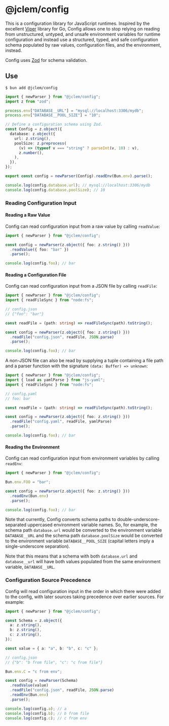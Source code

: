 # @jclem/config

This is a configuration library for JavaScript runtimes. Inspired by the
excellent [Viper](https://github.com/spf13/viper) library for Go, Config allows
one to stop relying on reading from unstructured, untyped, and unsafe
environment variables for runtime configuration and instead use a structured,
typed, and safe configuration schema populated by raw values, configuration
files, and the environment, instead.

Config uses [Zod](https://zod.dev) for schema validation.

## Use

```shell
$ bun add @jclem/config
```

```typescript
import { newParser } from "@jclem/config";
import z from "zod";

process.env["DATABASE__URL"] = "mysql://localhost:3306/mydb";
process.env["DATABASE__POOL_SIZE"] = "10";

// Define a configuration schema using Zod.
const Config = z.object({
  database: z.object({
    url: z.string(),
    poolSize: z.preprocess(
      (v) => (typeof v === "string" ? parseInt(v, 10) : v),
      z.number(),
    ),
  }),
});

export const config = newParser(Config).readEnv(Bun.env).parse();

console.log(config.database.url); // mysql://localhost:3306/mydb
console.log(config.database.poolSize); // 10
```

### Reading Configuration Input

#### Reading a Raw Value

Config can read configuration input from a raw value by calling `readValue`:

```typescript
import { newParser } from "@jclem/config";

const config = newParser(z.object({ foo: z.string() }))
  .readValue({ foo: "bar" })
  .parse();

console.log(config.foo); // bar
```

#### Reading a Configuration File

Config can read configuration input from a JSON file by calling `readFile`:

```typescript
import { newParser } from "@jclem/config";
import { readFileSync } from "node:fs";

// config.json
// {"foo": "bar"}

const readFile = (path: string) => readFileSync(path).toString();

const config = newParser(z.object({ foo: z.string() }))
  .readFile("config.json", readFile, JSON.parse)
  .parse();

console.log(config.foo); // bar
```

A non-JSON file can also be read by supplying a tuple containing a file path and
a parser function with the signature `(data: Buffer) => unknown`:

```typescript
import { newParser } from "@jclem/config";
import { load as yamlParse } from "js-yaml";
import { readFileSync } from "node:fs";

// config.yaml
// foo: bar

const readFile = (path: string) => readFileSync(path).toString();

const config = newParser(z.object({ foo: z.string() }))
  .readFile("config.yaml", readFile, yamlParse)
  .parse();

console.log(config.foo); // bar
```

#### Reading the Environment

Config can read configuration input from environment variables by calling
`readEnv`:

```typescript
import { newParser } from "@jclem/config";

Bun.env.FOO = "bar";

const config = newParser(z.object({ foo: z.string() }))
  .readEnv(Bun.env)
  .parse();

console.log(config.foo); // bar
```

Note that currently, Config converts schema paths to double-underscore-separated
uppercased environment variable names. So, for example, the schema path
`database.url` would be converted to the environment variable `DATABASE__URL`
and the schema path `database.poolSize` would be converted to the environment
variable `DATABASE__POOL_SIZE` (capital letters imply a single-underscore
separation).

Note that this means that a schema with both `database.url` and `database__url`
will have both values populated from the same environment variable,
`DATABASE__URL`.

### Configuration Source Precedence

Config will read configuration input in the order in which there were added to
the config, with later sources taking precedence over earlier sources. For
example:

```typescript
import { newParser } from "@jclem/config";

const Schema = z.object({
  a: z.string(),
  b: z.string(),
  c: z.string(),
});

const value = { a: "a", b: "b", c: "c" };

// config.json
// {"b": "b from file", "c": "c from file"}

Bun.env.C = "c from env";

const config = newParser(Schema)
  .readValue(value)
  .readFile("config.json", readFile, JSON.parse)
  .readEnv(Bun.env)
  .parse();

console.log(config.a); // a
console.log(config.b); // b from file
console.log(config.c); // c from env
```
